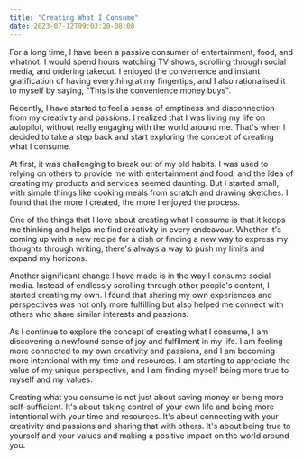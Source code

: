 ```yaml
---
title: "Creating What I Consume"
date: 2023-07-12T09:03:20-08:00
---
```

For a long time, I have been a passive consumer of entertainment, food, and whatnot. I would spend hours watching TV shows, scrolling through social media, and ordering takeout. I enjoyed the convenience and instant gratification of having everything at my fingertips, and I also rationalised it to myself by saying, "This is the convenience money buys".

Recently, I have started to feel a sense of emptiness and disconnection from my creativity and passions. I realized that I was living my life on autopilot, without really engaging with the world around me. That's when I decided to take a step back and start exploring the concept of creating what I consume.

At first, it was challenging to break out of my old habits. I was used to relying on others to provide me with entertainment and food, and the idea of creating my products and services seemed daunting. But I started small, with simple things like cooking meals from scratch and drawing sketches. I found that the more I created, the more I enjoyed the process.

One of the things that I love about creating what I consume is that it keeps me thinking and helps me find creativity in every endeavour. Whether it's coming up with a new recipe for a dish or finding a new way to express my thoughts through writing, there's always a way to push my limits and expand my horizons.

Another significant change I have made is in the way I consume social media. Instead of endlessly scrolling through other people's content, I started creating my own. I found that sharing my own experiences and perspectives was not only more fulfilling but also helped me connect with others who share similar interests and passions.

As I continue to explore the concept of creating what I consume, I am discovering a newfound sense of joy and fulfilment in my life. I am feeling more connected to my own creativity and passions, and I am becoming more intentional with my time and resources. I am starting to appreciate the value of my unique perspective, and I am finding myself being more true to myself and my values.

Creating what you consume is not just about saving money or being more self-sufficient. It's about taking control of your own life and being more intentional with your time and resources. It's about connecting with your creativity and passions and sharing that with others. It's about being true to yourself and your values and making a positive impact on the world around you.

